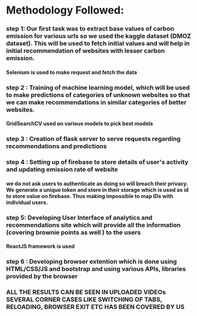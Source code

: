 # Methodology Followed:

### step 1: Our first task was to extract base values of carbon emission for various urls so we used the kaggle dataset (DMOZ dataset). This will be used to fetch initial values and will help in initial recommendation of websites with lesser carbon emission.

#### Selenium is used to make request and fetch the data

### step 2 : Training of machine learning model, which will be used to make predictions of categories of unknown websites so that we can make recommendations in similar categories of better websites.

#### GridSearchCV used on various models to pick best models

### step 3 : Creation of flask server to serve requests regarding recommendations and predictions

### step 4 : Setting up of firebase to store details of user's activity and updating emission rate of website

#### we do not ask users to authenticate as doing so will breach their privacy. We generate a unique token and store in their storage which is used as id to store value on firebase. Thus making impossible to map IDs with individual users.

### step 5: Developing User Interface of analytics and recommendations site which will provide all the information (covering brownie points as well ) to the users

#### ReactJS framework is used

### step 6 : Developing browser extention which is done using HTML/CSS/JS and bootstrap and using various APIs, libraries provided by the browser

### ALL THE RESULTS CAN BE SEEN IN UPLOADED VIDEOs SEVERAL CORNER CASES LIKE SWITCHING OF TABS, RELOADING, BROWSER EXIT ETC HAS BEEN COVERED BY US
